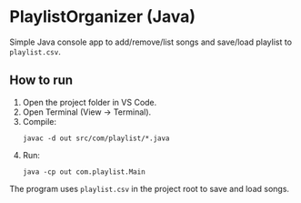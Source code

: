# PlaylistOrganizer (Java)

Simple Java console app to add/remove/list songs and save/load playlist to `playlist.csv`.

## How to run

1. Open the project folder in VS Code.
2. Open Terminal (View → Terminal).
3. Compile:
   ```
   javac -d out src/com/playlist/*.java
   ```
4. Run:
   ```
   java -cp out com.playlist.Main
   ```

The program uses `playlist.csv` in the project root to save and load songs.

